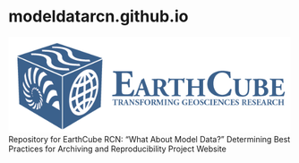 # modeldatarcn.github.io
[![](logo_earthcube_full_horizontal.png)](http://earthcube.org/)
Repository for EarthCube RCN: “What About Model Data?”  Determining Best Practices for Archiving and Reproducibility Project Website
